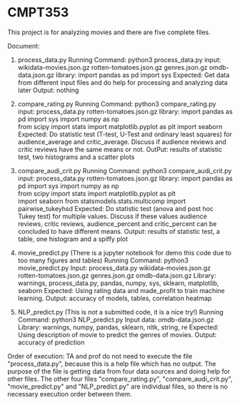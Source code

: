 # CMPT353

This project is for analyzing movies and there are five complete files.

Document:
1. process_data.py
    Running Command: python3 process_data.py
    input: wikidata-movies.json.gz
           rotten-tomatoes.json.gz
           genres.json.gz
           omdb-data.json.gz
    library: import pandas as pd
             import sys
    Expected: Get data from different input files and do help for processing and analyzing data later
    Output: nothing


2. compare_rating.py
    Running Command: python3 compare_rating.py
    input: process_data.py
           rotten-tomatoes.json.gz
    library: import pandas as pd
             import sys
             import numpy as np   
             from scipy import stats
             import matplotlib.pyplot as plt 
             import seaborn  
    Expected: Do statistic test (T-test, U-Test and ordinary least squares) for audience_average and critic_average. Discuss if audience reviews and critic reviews have the same means or not.
    OutPut: results of statistic test, two histograms and a scatter plots


3. compare_audi_crit.py
    Running Command: python3 compare_audi_crit.py
    input: process_data.py
           rotten-tomatoes.json.gz
    library: import pandas as pd
             import sys
             import numpy as np   
             from scipy import stats
             import matplotlib.pyplot as plt  
             import seaborn
             from statsmodels.stats.multicomp import pairwise_tukeyhsd
    Expected: Do statistic test (anova and post hoc Tukey test) for multiple values. Discuss if these values audience reviews, critic reviews, audience_percent and critic_percent can be concluded to have different means.
    Output: results of statistic test, a table, one histogram and a spiffy plot


4. movie_predict.py (There is a jupyter notebook for demo this code due to too many figures and tables)
    Running Command: python3 movie_predict.py
    Input: process_data.py
           wikidata-movies.json.gz
           rotten-tomatoes.json.gz
           genres.json.gz
           omdb-data.json.gz
    Library: warnings, process_data.py, pandas, numpy, sys, sklearn, matplotlib, seaborn
    Expected: Using rating data and made_profit to train machine learning.
    Output: accuracy of models, tables, correlation heatmap


5. NLP_predict.py (This is not a submitted code, it is a nice try!)
    Running Command: python3 NLP_predict.py
    Input data: omdb-data.json.gz
    Library: warnings, numpy, pandas, sklearn, nltk, string, re
    Expected: Using description of movie to predict the genres of movies.
    Output: accuracy of prediction



Order of execution:
  TA and prof do not need to execute the file "process_data.py", because this is a help file which has no output. The purpose of the file is getting data from four data sources and doing help for other files. The other four files "compare_rating.py", "compare_audi_crit.py", "movie_predict.py" and "NLP_predict.py" are individual files, so there is no necessary execution order between them.

